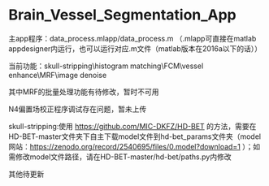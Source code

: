 # Brain_Vessel_Segmentation_App

主app程序：data_process.mlapp/data_process.m （.mlapp可直接在matlab appdesigner内运行，也可以运行对应.m文件（matlab版本在2016a以下的话））

当前功能：skull-stripping\histogram matching\FCM\vessel enhance\MRF\image denoise

其中MRF的批量处理功能有待修改，暂时不可用

N4偏置场校正程序调试存在问题，暂未上传

skull-stripping:使用 https://github.com/MIC-DKFZ/HD-BET 的方法，需要在HD-BET-master文件夹下自主下载model文件到hd-bet_params文件夹（model网站：https://zenodo.org/record/2540695/files/0.model?download=1 ）；如需修改model文件路径，请在HD-BET-master/hd-bet/paths.py内修改

其他待更新
